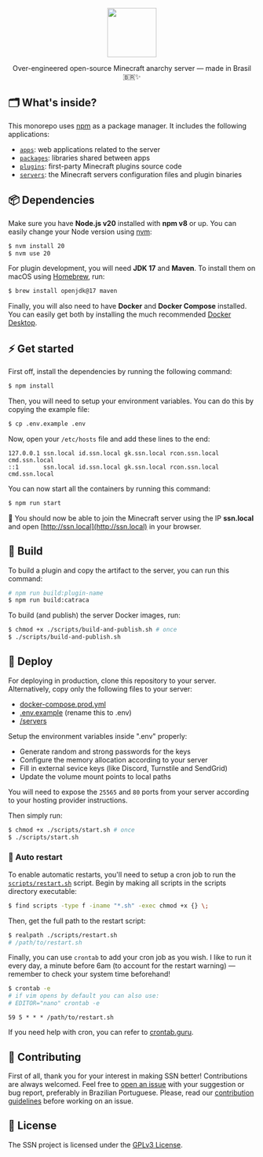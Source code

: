 <p align="center">
  <img src="./packages/ssnkit/assets/img/ssn-icon.png" width="100" />
</p>

<p align="center">
  Over-engineered open-source Minecraft anarchy server — made in Brasil 🇧🇷✨
</p>

## 🗂 What's inside?

This monorepo uses [npm](https://www.npmjs.com/) as a package manager. It includes the following applications:

- [`apps`](./apps): web applications related to the server
- [`packages`](./packages): libraries shared between apps
- [`plugins`](./plugins): first-party Minecraft plugins source code
- [`servers`](./servers): the Minecraft servers configuration files and plugin binaries

## 📦 Dependencies

Make sure you have **Node.js v20** installed with **npm v8** or up. You can easily change your Node version using [nvm](https://github.com/nvm-sh/nvm):

```sh
$ nvm install 20
$ nvm use 20
```

For plugin development, you will need **JDK 17** and **Maven**. To install them on macOS using [Homebrew](https://brew.sh), run:

```sh
$ brew install openjdk@17 maven
```

Finally, you will also need to have **Docker** and **Docker Compose** installed. You can easily get both by installing the much recommended [Docker Desktop](https://www.docker.com/products/docker-desktop).

## ⚡️ Get started

First off, install the dependencies by running the following command:

```sh
$ npm install
```

Then, you will need to setup your environment variables. You can do this by copying the example file:

```sh
$ cp .env.example .env
```

Now, open your `/etc/hosts` file and add these lines to the end:

```
127.0.0.1 ssn.local id.ssn.local gk.ssn.local rcon.ssn.local cmd.ssn.local
::1       ssn.local id.ssn.local gk.ssn.local rcon.ssn.local cmd.ssn.local
```

You can now start all the containers by running this command:

```sh
$ npm run start
```

🎉 You should now be able to join the Minecraft server using the IP **ssn.local** and open [http://ssn.local](http://ssn.local) in your browser.

## 🧰 Build

To build a plugin and copy the artifact to the server, you can run this command:

```sh
# npm run build:plugin-name
$ npm run build:catraca
```

To build (and publish) the server Docker images, run:

```sh
$ chmod +x ./scripts/build-and-publish.sh # once
$ ./scripts/build-and-publish.sh
```

## 🚀 Deploy

For deploying in production, clone this repository to your server. Alternatively, copy only the following files to your server:

- [docker-compose.prod.yml](./docker-compose.prod.yml)
- [.env.example](./.env.example) (rename this to .env)
- [/servers](./servers)

Setup the environment variables inside ".env" properly:

- Generate random and strong passwords for the keys
- Configure the memory allocation according to your server
- Fill in external sevice keys (like Discord, Turnstile and SendGrid)
- Update the volume mount points to local paths

You will need to expose the `25565` and `80` ports from your server according to your hosting provider instructions.

Then simply run:

```sh
$ chmod +x ./scripts/start.sh # once
$ ./scripts/start.sh
```

### 🔄 Auto restart

To enable automatic restarts, you'll need to setup a cron job to run the [`scripts/restart.sh`](./scripts/restart.sh) script. Begin by making all scripts in the scripts directory executable:

```sh
$ find scripts -type f -iname "*.sh" -exec chmod +x {} \;
```

Then, get the full path to the restart script:

```sh
$ realpath ./scripts/restart.sh
# /path/to/restart.sh
```

Finally, you can use `crontab` to add your cron job as you wish. I like to run it every day, a minute before 6am (to account for the restart warning) — remember to check your system time beforehand!

```sh
$ crontab -e
# if vim opens by default you can also use:
# EDITOR="nano" crontab -e
```

```
59 5 * * * /path/to/restart.sh
```

If you need help with cron, you can refer to [crontab.guru](https://crontab.guru).

## 🤝 Contributing

First of all, thank you for your interest in making SSN better! Contributions are always welcomed. Feel free to [open an issue](https://github.com/doceazedo/ssn/issues) with your suggestion or bug report, preferably in Brazilian Portuguese. Please, read our [contribution guidelines](CONTRIBUTING.md) before working on an issue.

## 📝 License

The SSN project is licensed under the [GPLv3 License](LICENSE).

